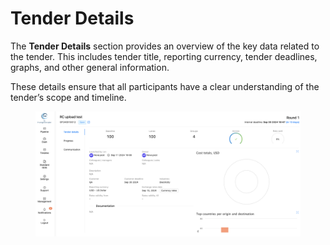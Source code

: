 # Tender Details

The **Tender Details** section provides an overview of the key data related to the tender. This includes tender title, reporting currency, tender deadlines, graphs, and other general information.

These details ensure that all participants have a clear understanding of the tender’s scope and timeline.

<figure><img src="../../../.gitbook/assets/Screenshot 2024-09-17 at 14.27.53.png" alt=""><figcaption></figcaption></figure>
